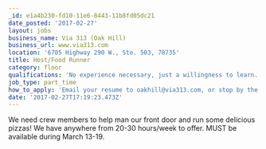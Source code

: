 ```yaml
---
_id: e1a4b230-fd10-11e6-8443-11b8fd05dc21
date_posted: '2017-02-27'
layout: jobs
business_name: Via 313 (Oak Hill)
business_url: www.via313.com
location: '6705 Highway 290 W., Ste. 503, 78735'
title: Host/Food Runner
category: floor
qualifications: 'No experience necessary, just a willingness to learn.'
job_type: part_time
how_to_apply: 'Email your resume to oakhill@via313.com, or stop by the shop and say hi!'
date: '2017-02-27T17:19:23.473Z'
---
```

We need crew members to help man our front door and run some delicious pizzas! We have anywhere from 20-30 hours/week to offer. MUST be available during March 13-19.

